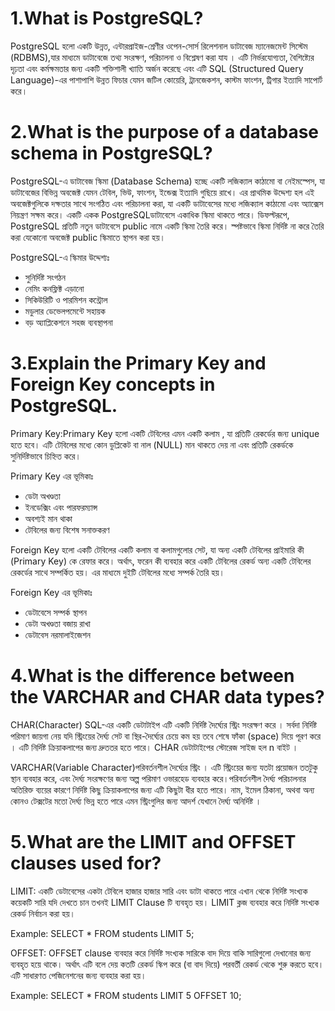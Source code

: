 <h1>1.What is PostgreSQL?</h1>

PostgreSQL হলো একটি উন্নত, এন্টারপ্রাইজ-শ্রেণীর ওপেন-সোর্স রিলেশনাল ডাটাবেজ ম্যানেজমেন্ট সিস্টেম (RDBMS),যার মাধ্যমে ডাটাবেজে তথ্য সংরক্ষণ, পরিচালনা ও বিশ্লেষণ করা যায । এটি নির্ভরযোগ্যতা, বৈশিষ্ট্যের দৃঢ়তা এবং কর্মক্ষমতার জন্য একটি শক্তিশালী খ্যাতি অর্জন করেছে এবং এটি SQL (Structured Query Language)-এর পাশাপাশি উন্নত ফিচার যেমন জটিল কোয়েরি, ট্রানজেকশন, কাস্টম ফাংশন, ট্রিগার ইত্যাদি সাপোর্ট করে। 

<h1>2.What is the purpose of a database schema in PostgreSQL?</h1>

PostgreSQL-এ ডাটাবেজ স্কিমা (Database Schema) হচ্ছে একটি লজিক্যাল কাঠামো বা নেইমস্পেস, যা ডাটাবেজের বিভিন্ন অবজেক্ট যেমন টেবিল, ভিউ, ফাংশন, ইন্ডেক্স ইত্যাদি গুছিয়ে রাখে। এর প্রাথমিক উদ্দেশ্য হল এই অবজেক্টগুলিকে দক্ষতার সাথে সংগঠিত এবং পরিচালনা করা, যা একটি ডাটাবেসের মধ্যে লজিক্যাল কাঠামো এবং অ্যাক্সেস নিয়ন্ত্রণ সক্ষম করে। একটি একক PostgreSQLডাটাবেসে একাধিক স্কিমা থাকতে পারে। ডিফল্টরূপে, PostgreSQL প্রতিটি নতুন ডাটাবেসে public নামে একটি স্কিমা তৈরি করে। স্পষ্টভাবে স্কিমা নির্দিষ্ট না করে তৈরি করা যেকোনো অবজেক্ট public স্কিমাতে স্থাপন করা হয়।
<p>PostgreSQL-এ স্কিমার উদ্দেশ্যঃ</p>
<ul>
  <li>সুনির্দিষ্ট সংগঠন </li>
  <li>নেমিং কনফ্লিক্ট এড়ানো</li>
  <li>সিকিউরিটি ও পারমিশন কন্ট্রোল</li>
  <li>মডুলার ডেভেলপমেন্টে সহায়ক</li>
  <li>বড় অ্যাপ্লিকেশনে সহজ ব্যবস্থাপনা</li>
</ul>

<h1>3.Explain the Primary Key and Foreign Key concepts in PostgreSQL.</h1>

Primary Key:Primary Key হলো একটি টেবিলের এমন একটি কলাম , যা প্রতিটি রেকর্ডের জন্য unique হতে হবে। এটি টেবিলের মধ্যে কোন ডুপ্লিকেট বা নাল (NULL) মান থাকতে দেয় না এবং প্রতিটি রেকর্ডকে সুনির্দিষ্টভাবে চিহ্নিত করে।
<p>Primary Key এর ভূমিকাঃ</p>
<ul>
  <li>ডেটা অখণ্ডতা </li>
  <li>ইনডেক্সিং এবং পারফরম্যান্স</li>
  <li>অবশ্যই মান থাকা</li>
  <li>টেবিলের জন্য বিশেষ সনাক্তকরণ</li>
</ul>

Foreign Key হলো একটি টেবিলের একটি কলাম বা কলামগুলোর সেট, যা অন্য একটি টেবিলের প্রাইমারি কী (Primary Key) কে রেফার করে। অর্থাৎ, ফরেন কী ব্যবহার করে একটি টেবিলের রেকর্ড অন্য একটি টেবিলের রেকর্ডের সাথে সম্পর্কিত হয়। এর মাধ্যমে দুইটি টেবিলের মধ্যে সম্পর্ক তৈরি হয়।
<p>Foreign Key এর ভূমিকাঃ</p>
<ul>
  <li>ডেটাবেসে সম্পর্ক স্থাপন </li>
  <li>ডেটা অখণ্ডতা বজায় রাখা</li>
  <li>ডেটাবেস নরমালাইজেশন</li>
</ul>

<h1>4.What is the difference between the VARCHAR and CHAR data types?</h1>

CHAR(Character) SQL-এর একটি ডেটাটাইপ এটি একটি নির্দিষ্ট দৈর্ঘ্যের স্ট্রিং সংরক্ষণ করে । সর্বদা নির্দিষ্ট পরিমাণ জায়গা নেয়  যদি স্ট্রিংয়ের দৈর্ঘ্য সেট বা স্থির-দৈর্ঘ্যের চেয়ে কম হয় তবে শেষে ফাঁকা (space) দিয়ে পূরণ করে । এটি নির্দিষ্ট ক্রিয়াকলাপের জন্য দ্রুততর হতে পারে। CHAR ডেটাটাইপের স্টোরেজ সাইজ হল n বাইট ।

VARCHAR(Variable Character)পরিবর্তনশীল দৈর্ঘ্যের স্ট্রিং । এটি স্ট্রিংয়ের জন্য যতটা প্রয়োজন ততটুকু স্থান ব্যবহার করে, এবং দৈর্ঘ্য সংরক্ষণের জন্য অল্প পরিমাণ ওভারহেড ব্যবহার করে।পরিবর্তনশীল দৈর্ঘ্য পরিচালনার অতিরিক্ত ব্যয়ের কারণে নির্দিষ্ট কিছু ক্রিয়াকলাপের জন্য এটি কিছুটা ধীর হতে পারে। নাম, ইমেল ঠিকানা, অথবা অন্য কোনও টেক্সটের মতো দৈর্ঘ্য ভিন্ন হতে পারে এমন স্ট্রিংগুলির জন্য আদর্শ যেখানে দৈর্ঘ্য অনির্দিষ্ট ।

<h1>5.What are the LIMIT and OFFSET clauses used for?</h1>

LIMIT: একটি ডেটাবেসের একটা টেবিলে হাজার হাজার সারি এবং ডাটা থাকতে পারে এখান থেকে নির্দিষ্ট সংখ্যক কয়েকটি সারি যদি দেখতে চান তখনই LIMIT Clause টি ব্যবহৃত হয়। LIMIT ক্লজ ব্যবহার করে নির্দিষ্ট সংখ্যক রেকর্ড নির্বাচন করা হয়।

Example: SELECT * FROM students
LIMIT 5;

OFFSET: OFFSET clause ব্যবহার করে নির্দিষ্ট সংখ্যক সারিকে বাদ দিয়ে বাকি সারিগুলো দেখানোর জন্য ব্যবহৃত হয়ে থাকে। অর্থাৎ এটি বলে দেয় কতটি রেকর্ড স্কিপ করে (বা বাদ দিয়ে) পরবর্তী রেকর্ড থেকে শুরু করতে হবে। এটি সাধারণত পেজিনেশনের জন্য ব্যবহার করা হয়।

Example: SELECT * FROM students
LIMIT 5 OFFSET 10;
